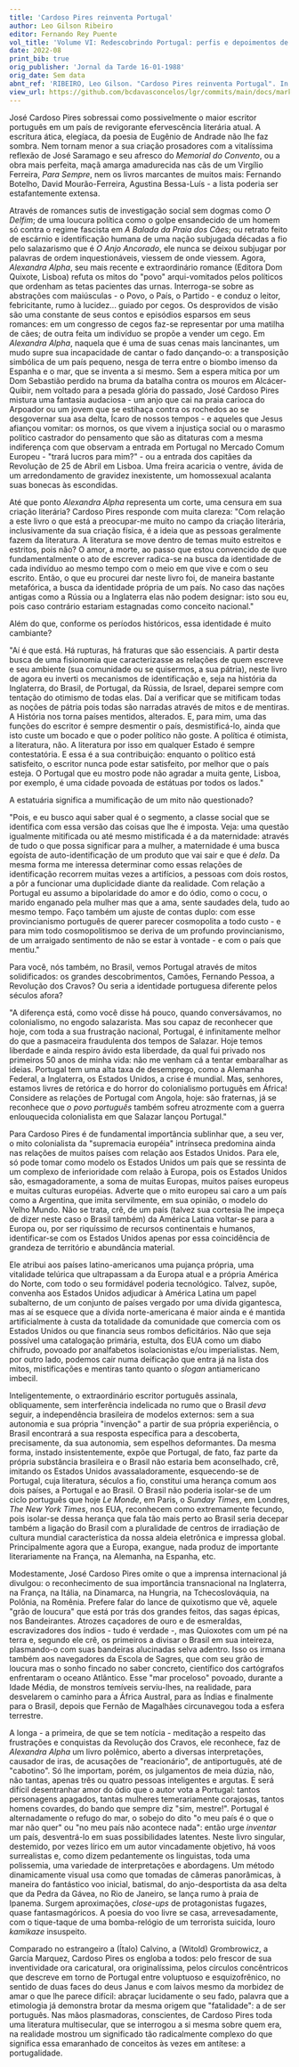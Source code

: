 ```yaml
---
title: 'Cardoso Pires reinventa Portugal'
author: Leo Gilson Ribeiro
editor: Fernando Rey Puente
vol_title: 'Volume VI: Redescobrindo Portugal: perfis e depoimentos de alguns escritores portugueses'
date: 2022-08
print_bib: true
orig_publisher: 'Jornal da Tarde 16-01-1988'
orig_date: Sem data
abnt_ref: 'RIBEIRO, Leo Gilson. "Cardoso Pires reinventa Portugal". In PUENTE, Fernando Rey (org.) <em>Volume 6: Redescobrindo Portugal: perfis e depoimentos de alguns escritores portugueses</em>, 2022. Publicação original: Jornal da Tarde 16-01-1988, Sem data. URL: <a href="yml_view_url">https://github.com/bcdavasconcelos/lgr/commits/main/docs/markdown/volume-6/15-jose-cardoso-pires/04-cardoso-pires-reinventa-portugal</a>'
view_url: https://github.com/bcdavasconcelos/lgr/commits/main/docs/markdown/volume-6/15-jose-cardoso-pires/04-cardoso-pires-reinventa-portugal
---
```


José Cardoso Pires sobressai como possivelmente o maior escritor português em um país de revigorante efervescência literária atual. A escritura ática, elegíaca, da poesia de Eugênio de Andrade não lhe faz sombra. Nem tornam menor a sua criação prosadores com a vitalíssima reflexão de José Saramago e seu afresco do *Memorial do Convento*, ou a obra mais perfeita, maçã amarga amadurecida nas cãs de um Virgílio Ferreira, *Para Sempre*, nem os livros marcantes de muitos mais: Fernando Botelho, David Mourão-Ferreira, Agustina Bessa-Luís - a lista poderia ser estafantemente extensa.

Através de romances sutis de investigação social sem dogmas como *O Delfim*; de uma loucura política como o golpe ensandecido de um homem só contra o regime fascista em *A Balada da Praia dos Cães*; ou retrato feito de escárnio e identificação humana de uma nação subjugada décadas a fio pelo salazarismo que é *O Anjo Ancorado*, ele nunca se deixou subjugar por palavras de ordem inquestionáveis, viessem de onde viessem. Agora, *Alexandra Alpha*, seu mais recente e extraordinário romance (Editora Dom Quixote, Lisboa) refuta os mitos do "povo" arqui-vomitados pelos políticos que ordenham as tetas pacientes das urnas. Interroga-se sobre as abstrações com maiúsculas - o Povo, o País, o Partido - e conduz o leitor, febricitante, rumo à lucidez... guiado por cegos. Os desprovidos de visão são uma constante de seus contos e episódios esparsos em seus romances: em um congresso de cegos faz-se representar por uma matilha de cães; de outra feita um indivíduo se propõe a vender um cego. Em *Alexandra Alpha*, naquela que é uma de suas cenas mais lancinantes, um mudo supre sua incapacidade de cantar o fado dançando-o: a transposição simbólica de um país pequeno, nesga de terra entre o biombo imenso da Espanha e o mar, que se inventa a si mesmo. Sem a espera mítica por um Dom Sebastião perdido na bruma da batalha contra os mouros em Alcácer-Quibir, nem voltado para a pesada glória do passado, José Cardoso Pires mistura uma fantasia audaciosa - um anjo que cai na praia carioca do Arpoador ou um jovem que se estihaça contra os rochedos ao se desgovernar sua asa delta, Ícaro de nossos tempos - e aqueles que Jesus afiançou vomitar: os mornos, os que vivem a injustiça social ou o marasmo político castrador do pensamento que são as ditaturas com a mesma indiferença com que observam a entrada em Portugal no Mercado Comum Europeu - "trará lucros para mim?" - ou a entrada dos capitães da Revolução de 25 de Abril em Lisboa. Uma freira acaricia o ventre, ávida de um arredondamento de gravidez inexistente, um homossexual acalanta suas bonecas às escondidas.

Até que ponto *Alexandra Alpha* representa um corte, uma censura em sua criação literária? Cardoso Pires responde com muita clareza: "Com relação a este livro o que está a preocupar-me muito no campo da criação literária, inclusivamente da sua criação física, é a ideia que as pessoas geralmente fazem da literatura. A literatura se move dentro de temas muito estreitos e estritos, pois não? O amor, a morte, ao passo que estou convencido de que fundamentalmente o ato de escrever radica-se na busca da identidade de cada indivíduo ao mesmo tempo com o meio em que vive e com o seu escrito. Então, o que eu procurei dar neste livro foi, de maneira bastante metafórica, a busca da identidade própria de um país. No caso das nações antigas como a Rússia ou a Inglaterra elas não podem designar: isto sou eu, pois caso contrário estariam estagnadas como conceito nacional."

Além do que, conforme os períodos históricos, essa identidade é muito cambiante?

"Aí é que está. Há rupturas, há fraturas que são essenciais. A partir desta busca de uma fisionomia que caracterizasse as relações de quem escreve e seu ambiente (sua comunidade ou se quisermos, a sua pátria), neste livro de agora eu inverti os mecanismos de identificação e, seja na história da Inglaterra, do Brasil, de Portugal, da Rússia, de Israel, deparei sempre com tentação do otimismo de todas elas. Daí a verificar que se mitificam todas as noções de pátria pois todas são narradas através de mitos e de mentiras. A História nos torna países mentidos, alterados. E, para mim, uma das funções do escritor é sempre desmentir o país, desmistificá-lo, ainda que isto custe um bocado e que o poder político não goste. A política é otimista, a literatura, não. A literatura por isso em qualquer Estado é sempre contestatória. E essa é a sua contribuição: enquanto o político está satisfeito, o escritor nunca pode estar satisfeito, por melhor que o país esteja. O Portugal que eu mostro pode não agradar a muita gente, Lisboa, por exemplo, é uma cidade povoada de estátuas por todos os lados."

A estatuária significa a mumificação de um mito não questionado?

"Pois, e eu busco aqui saber qual é o segmento, a classe social que se identifica com essa versão das coisas que lhe é imposta. Veja: uma questão igualmente mitificada ou até mesmo mistificada é a da maternidade: através de tudo o que possa significar para a mulher, a maternidade é uma busca egoísta de auto-identificação de um produto que vai sair e que é *dela*. Da mesma forma me interessa determinar como essas relações de identificação recorrem muitas vezes a artifícios, a pessoas com dois rostos, a pôr a funcionar uma duplicidade diante da realidade. Com relação a Portugal eu assumo a bipolaridade do amor e do ódio, como o cocu, o marido enganado pela mulher mas que a ama, sente saudades dela, tudo ao mesmo tempo. Faço também um ajuste de contas duplo: com esse provincianismo português de querer parecer cosmopolita a todo custo - e para mim todo cosmopolitismoo se deriva de um profundo provincianismo, de um arraigado sentimento de não se estar à vontade - e com o país que mentiu."

Para você, nós também, no Brasil, vemos Portugal através de mitos solidificados: os grandes descobrimentos, Camões, Fernando Pessoa, a Revolução dos Cravos? Ou seria a identidade portuguesa diferente pelos séculos afora?

"A diferença está, como você disse há pouco, quando conversávamos, no colonialismo, no engodo salazarista. Mas sou capaz de reconhecer que hoje, com toda a sua frustração nacional, Portugal, é infinitamente melhor do que a pasmaceira fraudulenta dos tempos de Salazar. Hoje temos liberdade e ainda respiro ávido esta liberdade, da qual fui privado nos primeiros 50 anos de minha vida: não me venham cá a tentar embaralhar as ideias. Portugal tem uma alta taxa de desemprego, como a Alemanha Federal, a Inglaterra, os Estados Unidos, a crise é mundial. Mas, senhores, estamos livres de retórica e do horror do colonialismo português em África! Considere as relações de Portugal com Angola, hoje: são fraternas, já se reconhece que *o povo português* também sofreu atrozmente com a guerra enlouquecida colonialista em que Salazar lançou Portugal."

Para Cardoso Pires é de fundamental importância sublinhar que, a seu ver, o mito colonialista da "supremacia européia" intrínseca predomina ainda nas relações de muitos países com relação aos Estados Unidos. Para ele, só pode tomar como modelo os Estados Unidos um país que se ressinta de um complexo de inferioridade com relaão à Europa, pois os Estados Unidos são, esmagadoramente, a soma de muitas Europas, muitos países europeus e muitas culturas européias. Adverte que o mito europeu sai caro a um país como a Argentina, que imita servilmente, em sua opinião, o modelo do Velho Mundo. Não se trata, crê, de um país (talvez sua cortesia lhe impeça de dizer neste caso o Brasil também) da América Latina voltar-se para a Europa ou, por ser riquíssimo de recursos continentais e humanos, identificar-se com os Estados Unidos apenas por essa coincidência de grandeza de território e abundância material.

Ele atribui aos países latino-americanos uma pujança própria, uma vitalidade telúrica que ultrapassam a da Europa atual e a própria América do Norte, com todo o seu formidável poderia tecnológico. Talvez, supõe, convenha aos Estados Unidos adjudicar à América Latina um papel subalterno, de um conjunto de países vergado por uma dívida gigantesca, mas aí se esquece que a dívida norte-americana é maior ainda e é mantida artificialmente à custa da totalidade da comunidade que comercia com os Estados Unidos ou que financia seus rombos deficitários. Não que seja possível uma catalogação primária, estulta, dos EUA como um diabo chifrudo, povoado por analfabetos isolacionistas e/ou imperialistas. Nem, por outro lado, podemos cair numa deificação que entra já na lista dos mitos, mistificações e mentiras tanto quanto o *slogan* antiamericano imbecil.

Inteligentemente, o extraordinário escritor português assinala, obliquamente, sem interferência indelicada no rumo que o Brasil *deva* seguir, a independência brasileira de modelos externos: sem a sua autonomia e sua própria "invenção" a partir de sua própria experiência, o Brasil encontrará a sua resposta específica para a descoberta, precisamente, da sua autonomia, sem espelhos deformantes. Da mesma forma, instado insistentemente, expõe que Portugal, de fato, faz parte da própria substância brasileira e o Brasil não estaria bem aconselhado, crê, imitando os Estados Unidos avassaladoramente, esquecendo-se de Portugal, cuja literatura, séculos a fio, constitui uma herança comum aos dois países, a Portugal e ao Brasil. O Brasil não poderia isolar-se de um ciclo português que hoje *Le Monde*, em Paris, o *Sunday Times*, em Londres, *The New York Times*, nos EUA, reconhecem como extremamente fecundo, pois isolar-se dessa herança que fala tão mais perto ao Brasil seria decepar também a ligação do Brasil com a pluralidade de centros de irradiação de cultura mundial característica da nossa aldeia eletrônica e impressa global. Principalmente agora que a Europa, exangue, nada produz de importante literariamente na França, na Alemanha, na Espanha, etc.

Modestamente, José Cardoso Pires omite o que a imprensa internacional já divulgou: o reconhecimento de sua importância transnacional na Inglaterra, na França, na Itália, na Dinamarca, na Hungria, na Tchecoslováquia, na Polônia, na Romênia. Prefere falar do lance de quixotismo que vê, aquele "grão de loucura" que está por trás dos grandes feitos, das sagas épicas, nos Bandeirantes. Atrozes caçadores de ouro e de esmeraldas, escravizadores dos índios - tudo é verdade -, mas Quioxotes com um pé na terra e, segundo ele crê, os primeiros a divisar o Brasil em sua inteireza, plasmando-o com suas bandeiras alucinadas selva adentro. Isso os irmana também aos navegadores da Escola de Sagres, que com seu grão de loucura mas o sonho fincado no saber concreto, científico dos cartógrafos enfrentaram o oceano Atlântico. Esse "mar proceloso" povoado, durante a Idade Média, de monstros temíveis serviu-lhes, na realidade, para desvelarem o caminho para a África Austral, para as Índias e finalmente para o Brasil, depois que Fernão de Magalhães circunavegou toda a esfera terrestre.

A longa - a primeira, de que se tem notícia - meditação a respeito das frustrações e conquistas da Revolução dos Cravos, ele reconhece, faz de *Alexandra Alpha* um livro polêmico, aberto a diversas interpretações, causador de iras, de acusações de "reacionário", de antiportuguês, até de "cabotino". Só lhe importam, porém, os julgamentos de meia dúzia, não, não tantas, apenas três ou quatro pessoas inteligentes e argutas. E será difícil desentranhar amor do ódio que o autor vota a Portugal: tantos personagens apagados, tantas mulheres temerariamente corajosas, tantos homens covardes, do bando que sempre diz "sim, mestre!". Portugal é alternadamente o refugo do mar, o sobejo do dito "o meu país é o que o mar não quer" ou "no meu país não acontece nada": então urge *inventar* um país, desventrá-lo em suas possibilidades latentes. Neste livro singular, destemido, por vezes lírico em um autor vincadamente objetivo, há voos surrealistas e, como dizem pedantemente os linguistas, toda uma polissemia, uma variedade de interpretações e abordagens. Um método dinamicamente visual usa como que tomadas de câmeras panorâmicas, à maneira do fantástico voo inicial, batismal, do anjo-desportista da asa delta que da Pedra da Gávea, no Rio de Janeiro, se lança rumo à praia de Ipanema. Surgem aproximações, *close-ups* de protagonistas fugazes, quase fantasmagóricos. A poesia do voo livre se casa, arrevesadamente, com o tique-taque de uma bomba-relógio de um terrorista suicida, louro *kamikaze* insuspeito.

Comparado no estrangeiro a (Ítalo) Calvino, a (Witold) Grombrowicz, a García Marquez, Cardoso Pires os engloba a todos: pelo frescor de sua inventividade ora caricatural, ora originalíssima, pelos círculos concêntricos que descreve em torno de Portugal entre voluptuoso e esquizofrênico, no sentido de duas faces do deus Janus e com laivos mesmo da morbidez de amar o que lhe parece difícil: abraçar lucidamente o seu fado, palavra que a etimologia já demonstra brotar da mesma origem que "fatalidade": a de ser português. Nas mãos plasmadoras, conscientes, de Cardoso Pires toda uma literatura multisecular, que se interrogou a si mesma sobre quem era, na realidade mostrou um significado tão radicalmente complexo do que significa essa emaranhado de conceitos às vezes em antítese: a portugalidade.